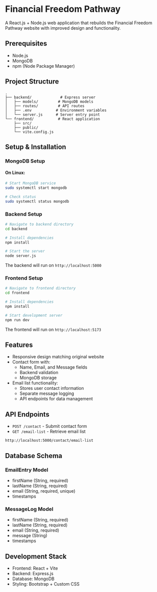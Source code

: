 # Financial Freedom Pathway

A React.js + Node.js web application that rebuilds the Financial Freedom Pathway website with improved design and functionality.

## Prerequisites

- Node.js
- MongoDB
- npm (Node Package Manager)

## Project Structure

```
.
├── backend/             # Express server
│   ├── models/         # MongoDB models
│   ├── routes/         # API routes
│   ├── .env           # Environment variables
│   └── server.js      # Server entry point
└── frontend/           # React application
    ├── src/
    ├── public/
    └── vite.config.js
```

## Setup & Installation

### MongoDB Setup

#### On Linux:

```bash
# Start MongoDB service
sudo systemctl start mongodb

# Check status
sudo systemctl status mongodb
```

### Backend Setup

```bash
# Navigate to backend directory
cd backend

# Install dependencies
npm install

# Start the server
node server.js
```

The backend will run on `http://localhost:5000`

### Frontend Setup

```bash
# Navigate to frontend directory
cd frontend

# Install dependencies
npm install

# Start development server
npm run dev
```

The frontend will run on `http://localhost:5173`

## Features

- Responsive design matching original website
- Contact form with:
  - Name, Email, and Message fields
  - Backend validation
  - MongoDB storage
- Email list functionality:
  - Stores user contact information
  - Separate message logging
  - API endpoints for data management

## API Endpoints

- `POST /contact` - Submit contact form
- `GET /email-list` - Retrieve email list

```
http://localhost:5000/contact/email-list
```

## Database Schema

### EmailEntry Model

- firstName (String, required)
- lastName (String, required)
- email (String, required, unique)
- timestamps

### MessageLog Model

- firstName (String, required)
- lastName (String, required)
- email (String, required)
- message (String)
- timestamps

## Development Stack

- Frontend: React + Vite
- Backend: Express.js
- Database: MongoDB
- Styling: Bootstrap + Custom CSS